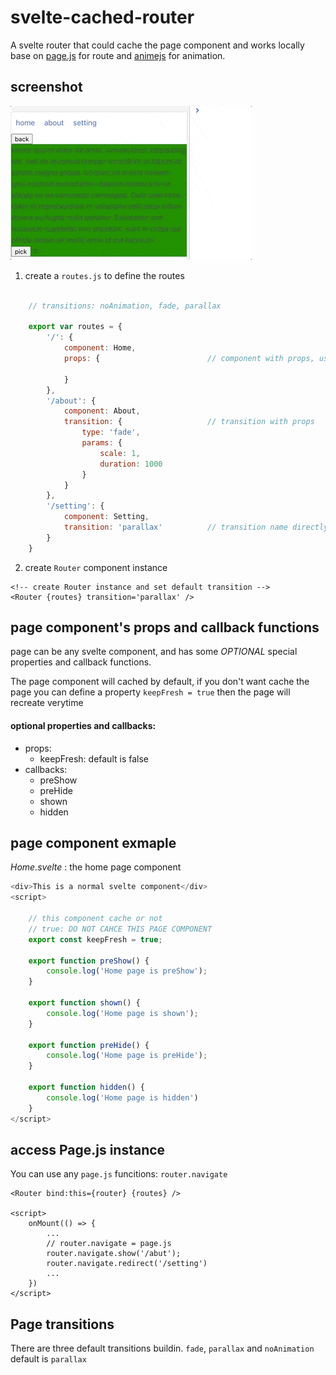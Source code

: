 # svelte-cached-router
A svelte router that could cache the page component and works locally
base on [page.js](https://github.com/visionmedia/page.js) for route and [animejs](https://github.com/juliangarnier/anime/) for animation.

## screenshot

<img src="./assets/cached-router-min.gif" alt="">


1. create a `routes.js` to define the routes

```javascript

    // transitions: noAnimation, fade, parallax
    
    export var routes = {
        '/': {
            component: Home,
            props: {                        // component with props, use default transition

            }
        },
        '/about': {
            component: About,
            transition: {                   // transition with props
                type: 'fade',
                params: {
                    scale: 1,
                    duration: 1000
                }
            }
        },
        '/setting': {
            component: Setting,
            transition: 'parallax'          // transition name directly
        }
    }
```



2. create `Router` component instance

```svelte
<!-- create Router instance and set default transition -->
<Router {routes} transition='parallax' />
```

## page component's props and callback functions

page can be any svelte component, and has some *OPTIONAL* special properties and callback functions.

The page component will cached by default, if you don't want cache the page you can define a property `keepFresh = true` then the page will recreate verytime

#### optional properties and callbacks:

* props:
    - keepFresh:  default is false
* callbacks:
    - preShow
    - preHide
    - shown
    - hidden

## page component exmaple

*Home.svelte* : the home page component

```javascript
<div>This is a normal svelte component</div>
<script>

    // this component cache or not
    // true: DO NOT CAHCE THIS PAGE COMPONENT
    export const keepFresh = true;

    export function preShow() {
        console.log('Home page is preShow');
    }

    export function shown() {
        console.log('Home page is shown');
    }

    export function preHide() {
        console.log('Home page is preHide');
    }

    export function hidden() {
        console.log('Home page is hidden')
    }
</script>
```

## access Page.js instance

You can use any `page.js` funcitions: `router.navigate`


```svelte
<Router bind:this={router} {routes} />

<script>
    onMount(() => {
        ...
        // router.navigate = page.js
        router.navigate.show('/abut');
        router.navigate.redirect('/setting')
        ...
    })
</script>

```

## Page transitions

There are three default transitions buildin. `fade`, `parallax` and `noAnimation` default is `parallax`

